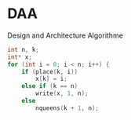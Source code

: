 # DAA

Design and Architecture Algorithme

```c
int n, k;
int* x;
for (int i = 0; i < n; i++) {
    if (place(k, i))
        x[k] = i;
    else if (k == n)
        write(x, 1, n);
    else
        nqueens(k + 1, n);
```
